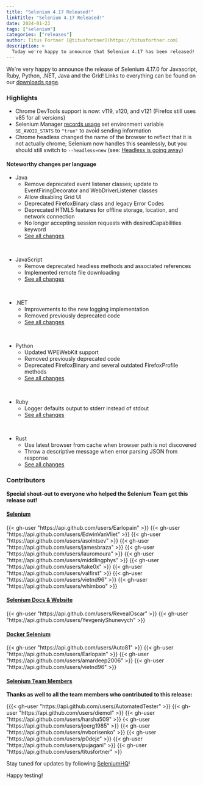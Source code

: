 ```yaml
---
title: "Selenium 4.17 Released!"
linkTitle: "Selenium 4.17 Released!"
date: 2024-01-23
tags: ["selenium"]
categories: ["releases"]
author: Titus Fortner [@titusfortner](https://titusfortner.com)
description: >
  Today we're happy to announce that Selenium 4.17 has been released!
---
```


We're very happy to announce the release of Selenium 4.17.0 for 
Javascript, Ruby, Python, .NET, Java and the Grid!
Links to everything can be found on our [downloads page][downloads].

### Highlights

  * Chrome DevTools support is now: v119, v120, and v121 (Firefox still uses v85 for all versions)
  * Selenium Manager [records usage](https://plausible.io/manager.selenium.dev) set 
environment variable `SE_AVOID_STATS` to `"true"` to avoid sending information
  * Chrome headless changed the name of the browser to reflect that it is not actually chrome; Selenium now handles this seamlessly,
but you should still switch to `--headless=new` (see: [Headless is going away](https://www.selenium.dev/blog/2023/headless-is-going-away/))

#### Noteworthy changes per language

  * Java 
    * Remove deprecated event listener classes; update to EventFiringDecorator and WebDriverListener classes
    * Allow disabling Grid UI
    * Deprecated FirefoxBinary class and legacy Error Codes
    * Deprecated HTML5 features for offline storage, location, and network connection
    * No longer accepting session requests with desiredCapabilities keyword
    * [See all changes](https://github.com/SeleniumHQ/selenium/blob/trunk/java/CHANGELOG)

  <br>
  
  * JavaScript
    * Remove deprecated headless methods and associated references
    * Implemented remote file downloading
    * [See all changes](https://github.com/SeleniumHQ/selenium/blob/trunk/javascript/node/selenium-webdriver/CHANGES.md)
  
  <br>
  
  * .NET
    * Improvements to the new logging implementation
    * Removed previously deprecated code  
    * [See all changes](https://github.com/SeleniumHQ/selenium/blob/trunk/dotnet/CHANGELOG)
  
  <br>
  
  * Python
    * Updated WPEWebKit support
    * Removed previously deprecated code
    * Deprecated FirefoxBinary and several outdated FirefoxProfile methods
    * [See all changes](https://github.com/SeleniumHQ/selenium/blob/trunk/py/CHANGES)

<br>
  
  * Ruby
    * Logger defaults output to stderr instead of stdout
    * [See all changes](https://github.com/SeleniumHQ/selenium/blob/trunk/rb/CHANGES)

<br>

  * Rust
    * Use latest browser from cache when browser path is not discovered
    * Throw a descriptive message when error parsing JSON from response
    * [See all changes](https://github.com/SeleniumHQ/selenium/blob/trunk/rust/CHANGELOG.md)


### Contributors

**Special shout-out to everyone who helped the Selenium Team get this release out!**

#### [Selenium](https://github.com/SeleniumHQ/selenium)

<div class="d-flex justify-content-center">
  <div class="col-11 p-4 bg-transparent">
    <div class="row justify-content-center">
{{< gh-user "https://api.github.com/users/Earlopain" >}}
{{< gh-user "https://api.github.com/users/EdwinVanVliet" >}}
{{< gh-user "https://api.github.com/users/asolntsev" >}}
{{< gh-user "https://api.github.com/users/jamesbraza" >}}
{{< gh-user "https://api.github.com/users/lauromoura" >}}
{{< gh-user "https://api.github.com/users/middlingphys" >}}
{{< gh-user "https://api.github.com/users/take0x" >}}
{{< gh-user "https://api.github.com/users/valfirst" >}}
{{< gh-user "https://api.github.com/users/vietnd96" >}}
{{< gh-user "https://api.github.com/users/whimboo" >}}
    </div>
  </div>
</div>


#### [Selenium Docs & Website](https://github.com/SeleniumHQ/seleniumhq.github.io)

<div class="row justify-content-center">
  <div class="col-11 p-4 bg-transparent">
    <div class="row justify-content-center">
{{< gh-user "https://api.github.com/users/RevealOscar" >}}
{{< gh-user "https://api.github.com/users/YevgeniyShunevych" >}}
    </div>
  </div>
</div>

#### [Docker Selenium](https://github.com/SeleniumHQ/docker-selenium)

<div class="row justify-content-center">
  <div class="col-11 p-4 bg-transparent">
    <div class="row justify-content-center">
{{< gh-user "https://api.github.com/users/Auto81" >}}
{{< gh-user "https://api.github.com/users/Earlopain" >}}
{{< gh-user "https://api.github.com/users/amardeep2006" >}}
{{< gh-user "https://api.github.com/users/vietnd96" >}}
    </div>
  </div>
</div>

#### [Selenium Team Members][team]

**Thanks as well to all the team members who contributed to this release:**

<div class="row justify-content-center">
  <div class="col-11 p-4 bg-transparent">
    <div class="row justify-content-center">
{{{< gh-user "https://api.github.com/users/AutomatedTester" >}}
{{< gh-user "https://api.github.com/users/diemol" >}}
{{< gh-user "https://api.github.com/users/harsha509" >}}
{< gh-user "https://api.github.com/users/joerg1985" >}}
{{< gh-user "https://api.github.com/users/nvborisenko" >}}
{{< gh-user "https://api.github.com/users/p0deje" >}}
{{< gh-user "https://api.github.com/users/pujagani" >}}
{{< gh-user "https://api.github.com/users/titusfortner" >}}
 </div>
  </div>
</div>

Stay tuned for updates by following [SeleniumHQ](https://twitter.com/seleniumhq)!

Happy testing!

[downloads]: /downloads
[bindings]: /downloads#bindings
[team]: /project/structure
[BiDi]: https://github.com/w3c/webdriver-bidi
